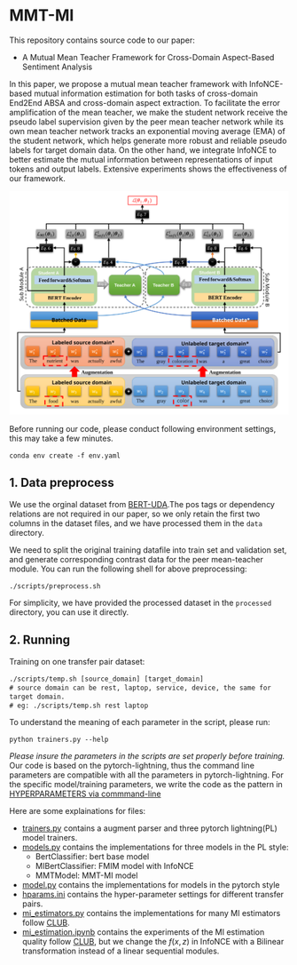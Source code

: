 # MMT-MI
This repository contains source code to our paper:
- A Mutual Mean Teacher Framework for Cross-Domain Aspect-Based Sentiment Analysis

In this paper, we propose a mutual mean teacher framework with InfoNCE-based mutual information estimation for both tasks of cross-domain End2End ABSA and cross-domain aspect extraction. To facilitate the error amplification of the mean teacher, we make the student network receive the pseudo label supervision given
by the peer mean teacher network while its own
mean teacher network tracks an exponential moving average (EMA) of the student network, which helps generate more robust and reliable pseudo labels for target domain data. On the other
hand, we integrate InfoNCE to better estimate the mutual information between representations of input tokens and output labels. Extensive experiments shows the effectiveness of our framework.

<div align=center><img src="./framework.svg"></div>

Before running our code, please conduct following environment settings, this may take a few minutes.
```shell
conda env create -f env.yaml
```
## 1. Data preprocess
We use the orginal dataset from [BERT-UDA](https://github.com/NUSTM/BERT-UDA).The pos tags or dependency relations are not required in our paper, so we only retain the first two columns in the dataset files, and we have processed them in the `data` directory. 

We need to split the original training datafile into train set and validation set, and generate corresponding contrast data for the peer mean-teacher module. You can run the following shell for above preprocessing:
```shell
./scripts/preprocess.sh
```
For simplicity, we have provided the processed dataset in the `processed` directory, you can use it directly.
## 2. Running
Training on one transfer pair dataset:
```shell
./scripts/temp.sh [source_domain] [target_domain]
# source domain can be rest, laptop, service, device, the same for target domain.
# eg: ./scripts/temp.sh rest laptop
```
To understand the meaning of each parameter in the script, please run:
```shell
python trainers.py --help
```
<i>Please insure the parameters in the scripts are set properly before training.</i> Our code is based on the pytorch-lightning, thus the command line parameters are compatible with all the parameters in pytorch-lightning. For the specific model/training parameters, we write the code as the pattern in [HYPERPARAMETERS via commmand-line](https://lightning.ai/docs/pytorch/1.6.0/common/hyperparameters.html)

Here are some explainations for files:

- [trainers.py](./trainers.py) contains a augment parser and three pytorch lightning(PL) model trainers.
- [models.py](./models.py) contains the implementations for three models in the PL style:
    - BertClassifier: bert base model
    - MIBertClassifier: FMIM model with InfoNCE
    - MMTModel: MMT-MI model
- [model.py](./model.py) contains the implementations for models in the pytorch style
- [hparams.ini](./hparams.ini) contains the hyper-parameter settings for different transfer pairs.
- [mi_estimators.py](./mi_estimators.py) contains the implementations for many MI estimators follow [CLUB](https://github.com/Linear95/CLUB/blob/master/mi_estimators.py).
- [mi_estimation.ipynb](./mi_estimation.ipynb) contains the experiments of the MI estimation quality follow [CLUB](https://github.com/Linear95/CLUB/blob/master/mi_estimation.ipynb), but we change the $f(x, z)$ in InfoNCE with a Bilinear transformation instead of a linear sequential modules.

